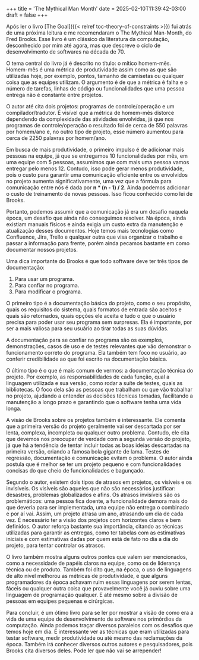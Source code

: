 +++
title = 'The Mythical Man Month'
date = 2025-02-10T11:39:42-03:00
draft = false
+++

Após ler o livro [The Goal]({{< relref toc-theory-of-constraints >}}) fui atrás de uma próxima leitura e me recomendaram o The Mythical Man-Month, do Fred Brooks. Esse livro é um clássico da literatura da computação, desconhecido por mim até agora, mas que descreve o ciclo de desenvolvimento de softwares na década de 70.

O tema central do livro já é descrito no título: o mítico homem-mês. Homem-mês é uma métrica de produtividade assim como as que são utilizadas hoje, por exemplo, pontos, tamanho de camisetas ou qualquer coisa que as equipes utilizam. O argumento é de que a métrica é falha e o número de tarefas, linhas de código ou funcionalidades que uma pessoa entrega não é constante entre projetos. 

O autor até cita dois projetos: programas de controle/operação e um compilador/tradutor.  É visível que a métrica de homem-mês distorce dependendo da complexidade das atividades envolvidas, já que nos programas de controle/operação o resultado foi de cerca de 550 palavras por homem/ano e, no outro tipo de projeto, esse número aumentou para cerca de 2250 palavras por homem/ano.

Em busca de mais produtividade, o primeiro impulso é de adicionar mais pessoas na equipe, já que se entregamos 10 funcionalidades por mês, em uma equipe com 5 pessoas, assumimos que com mais uma pessoa vamos entregar pelo menos 12. Contudo, isso pode gerar menos produtividade, pois o custo para garantir uma comunicação eficiente entre os envolvidos no projeto aumenta significativamente, uma vez que a fórmula para comunicação entre nós é dada por **n * (n - 1) / 2**. Ainda podemos adicionar o custo de treinamento de novas pessoas. Isso ficou conhecido como lei de Brooks.

Portanto, podemos assumir que a comunicação já era um desafio naquela época, um desafio que ainda não conseguimos resolver.  Na época, ainda existiam manuais físicos e ainda exigia um custo extra da manutenção e atualização desses documentos. Hoje temos mais tecnologias como Confluence, Jira, Trello e qualquer outra que visa organizar o trabalho e passar a informação para frente, porém ainda pecamos bastante em como documentar nossos projetos. 

Uma dica importante do Brooks é que todo software deve ter três tipos de documentação:
1. Para usar um programa.
2. Para confiar no programa.
3. Para modificar o programa.

O primeiro tipo é a documentação básica do projeto, como o seu propósito, quais os requisitos do sistema, quais formatos de entrada são aceitos e quais são retornados, quais opções ele aceita e tudo o que o usuário precisa para poder usar seu programa sem surpresas. Ela é importante, por ser a mais valiosa para seu usuário ao tirar todas as suas dúvidas.

A documentação para se confiar no programa são os exemplos, demonstrações, casos de uso e de testes relevantes que vão demonstrar o funcionamento correto do programa. Ela também tem foco no usuário, ao conferir credibilidade ao que foi escrito na documentação básica.

O último tipo é o que é mais comum de vermos: a documentação técnica do projeto. Por exemplo, as responsabilidades de cada função, qual a linguagem utilizada e sua versão, como rodar a suíte de testes, quais as bibliotecas. O foco dela são as pessoas que trabalham ou que vão trabalhar no projeto, ajudando a entender as decisões técnicas tomadas, facilitando a manutenção a longo prazo e garantindo que o software tenha uma vida longa.

A visão de Brooks sobre os projetos também é interessante. Ele comenta que a primeira versão do projeto geralmente vai ser descartada por ser lenta, complexa, incompleta ou qualquer outro problema. Contudo, ele cita que devemos nos preocupar de verdade com a segunda versão do projeto, já que há a tendência de tentar incluir todas as boas ideias descartadas na primeira versão, criando a famosa bola gigante de lama. Testes de regressão, documentação e comunicação evitam o problema. O autor ainda postula que é melhor se ter um projeto pequeno e com funcionalidades concisas do que cheio de funcionalidades e bagunçado.

Segundo o autor, existem dois tipos de atrasos em projetos, os visíveis e os invisíveis. Os visíveis são aqueles que não são necessários justificar: desastres, problemas globalizados e afins. Os atrasos invisíveis são os problemáticos: uma pessoa fica doente, a funcionalidade demora mais do que deveria para ser implementada, uma equipe não entrega o combinado e por aí vai. Assim, um projeto atrasa um ano, atrasando um dia de cada vez. É necessário ter a visão dos projetos com horizontes claros e bem definidos.  O autor reforça bastante sua importância, citando as técnicas utilizadas para garantir as entregas, como ter tabelas com as estimativas iniciais e com estimativas dadas por quem está de fato no dia a dia do projeto, para tentar controlar os atrasos.

O livro também mostra alguns outros pontos que valem ser mencionados, como a necessidade de papéis claros na equipe, como os de liderança técnica ou de produto. Também foi dito que, na época, o uso de linguagens de alto nível melhorou as métricas de produtividade, e que alguns programadores da época achavam ruim essas linguagens por serem lentas, fáceis ou qualquer outra coisa que provavelmente você já ouviu sobre uma linguagem de programação qualquer. E até mesmo sobre a divisão de pessoas em equipes pequenas e cirúrgicas.

Para concluir, é um ótimo livro para se ler por mostrar a visão de como era a vida de uma equipe de desenvolvimento de software nos primórdios da computação. Ainda podemos traçar diversos paralelos com os desafios que temos hoje em dia. É interessante ver as técnicas que eram utilizadas para testar software, medir produtividade ou até mesmo das reclamações da época. Também irá conhecer diversos outros autores e pesquisadores, pois Brooks cita diversos deles. Pode ler que não vai se arrepender!
 
